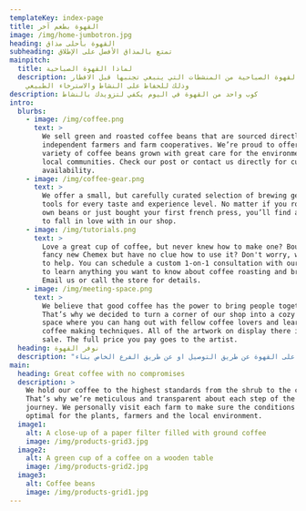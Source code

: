 ```yaml
---
templateKey: index-page
title: القهوة بطعم آخر
image: /img/home-jumbotron.jpg
heading: القهوة بأحلى مذاق
subheading: تمتع بالمذاق الأفضل على الإطلاق
mainpitch:
  title: لماذا القهوة الصباحية
  description: تعتبر القهوة الصباحية من المنشطات التي ينبغي تجنبها قبل الافطار
    وذلك للحفاظ على النشاط والاسترخاء الطبيعي
description: كوب واحد من القهوة في اليوم يكفي لتزويدك بالنشاط
intro:
  blurbs:
    - image: /img/coffee.png
      text: >
        We sell green and roasted coffee beans that are sourced directly from
        independent farmers and farm cooperatives. We’re proud to offer a
        variety of coffee beans grown with great care for the environment and
        local communities. Check our post or contact us directly for current
        availability.
    - image: /img/coffee-gear.png
      text: >
        We offer a small, but carefully curated selection of brewing gear and
        tools for every taste and experience level. No matter if you roast your
        own beans or just bought your first french press, you’ll find a gadget
        to fall in love with in our shop.
    - image: /img/tutorials.png
      text: >
        Love a great cup of coffee, but never knew how to make one? Bought a
        fancy new Chemex but have no clue how to use it? Don't worry, we’re here
        to help. You can schedule a custom 1-on-1 consultation with our baristas
        to learn anything you want to know about coffee roasting and brewing.
        Email us or call the store for details.
    - image: /img/meeting-space.png
      text: >
        We believe that good coffee has the power to bring people together.
        That’s why we decided to turn a corner of our shop into a cozy meeting
        space where you can hang out with fellow coffee lovers and learn about
        coffee making techniques. All of the artwork on display there is for
        sale. The full price you pay goes to the artist.
  heading: نوفر القهوة
  description: "تستطيع الحصول على القهوة عن طريق التوصيل او عن طريق الفرع الخاص بناء "
main:
  heading: Great coffee with no compromises
  description: >
    We hold our coffee to the highest standards from the shrub to the cup.
    That’s why we’re meticulous and transparent about each step of the coffee’s
    journey. We personally visit each farm to make sure the conditions are
    optimal for the plants, farmers and the local environment.
  image1:
    alt: A close-up of a paper filter filled with ground coffee
    image: /img/products-grid3.jpg
  image2:
    alt: A green cup of a coffee on a wooden table
    image: /img/products-grid2.jpg
  image3:
    alt: Coffee beans
    image: /img/products-grid1.jpg
---
```

